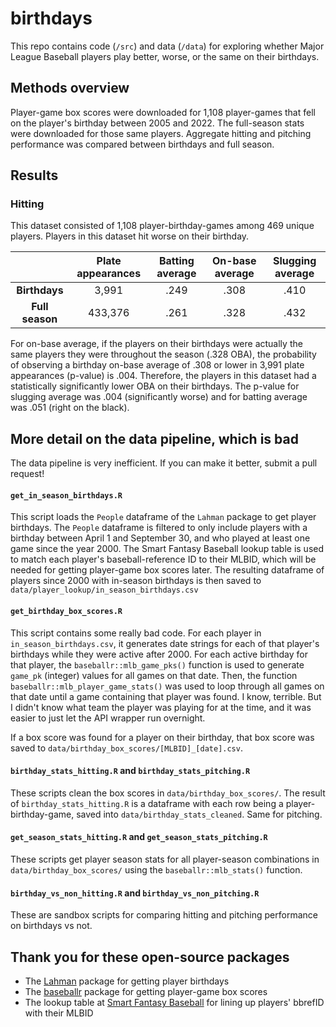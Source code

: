 # birthdays
This repo contains code (`/src`) and data (`/data`) for exploring whether Major League Baseball players play better, worse, or the same on their birthdays.

## Methods overview

Player-game box scores were downloaded for 1,108 player-games that fell on the player's birthday between 2005 and 2022. The full-season stats were downloaded for those same players. Aggregate hitting and pitching performance was compared between birthdays and full season.

## Results

### Hitting

This dataset consisted of 1,108 player-birthday-games among 469 unique players. Players in this dataset hit worse on their birthday.

|     | Plate appearances | Batting average | On-base average | Slugging average |
| :--: | :---------: | :--: | :--: | :--: |
| **Birthdays**     |  3,991     | .249 | .308 | .410 |
| **Full season**   | 433,376    | .261 | .328 | .432 |

For on-base average, if the players on their birthdays were actually the same players they were throughout the season (.328 OBA), the probability of observing a birthday on-base average of .308 or lower in 3,991 plate appearances (p-value) is .004. Therefore, the players in this dataset had a statistically significantly lower OBA on their birthdays. The p-value for slugging average was .004 (significantly worse) and for batting average was .051 (right on the black).

## More detail on the data pipeline, which is bad

The data pipeline is very inefficient. If you can make it better, submit a pull request!

#### `get_in_season_birthdays.R`
This script loads the `People` dataframe of the `Lahman` package to get player birthdays. The `People` dataframe is filtered to only include players with a birthday between April 1 and September 30, and who played at least one game since the year 2000. The Smart Fantasy Baseball lookup table is used to match each player's baseball-reference ID to their MLBID, which will be needed for getting player-game box scores later. The resulting dataframe of players since 2000 with in-season birthdays is then saved to `data/player_lookup/in_season_birthdays.csv`

#### `get_birthday_box_scores.R`
This script contains some really bad code. For each player in `in_season_birthdays.csv`, it generates date strings for each of that player's birthdays while they were active after 2000. For each active birthday for that player, the `baseballr::mlb_game_pks()` function is used to generate `game_pk` (integer) values for all games on that date. Then, the function `baseballr::mlb_player_game_stats()` was used to loop through all games on that date until a game containing that player was found. I know, terrible. But I didn't know what team the player was playing for at the time, and it was easier to just let the API wrapper run overnight.

If a box score was found for a player on their birthday, that box score was saved to `data/birthday_box_scores/[MLBID]_[date].csv`.

#### `birthday_stats_hitting.R` and `birthday_stats_pitching.R`
These scripts clean the box scores in `data/birthday_box_scores/`. The result of `birthday_stats_hitting.R` is a dataframe with each row being a player-birthday-game, saved into `data/birthday_stats_cleaned`. Same for pitching.

#### `get_season_stats_hitting.R` and `get_season_stats_pitching.R`

These scripts get player season stats for all player-season combinations in `data/birthday_box_scores/` using the `baseballr::mlb_stats()` function.

#### `birthday_vs_non_hitting.R` and `birthday_vs_non_pitching.R`

These are sandbox scripts for comparing hitting and pitching performance on birthdays vs not.

## Thank you for these open-source packages
* The [Lahman](https://cran.r-project.org/web/packages/Lahman/index.html) package for getting player birthdays
* The [baseballr](https://billpetti.github.io/baseballr/reference/index.html) package for getting player-game box scores
* The lookup table at [Smart Fantasy Baseball](https://www.smartfantasybaseball.com/tools/) for lining up players' bbrefID with their MLBID
